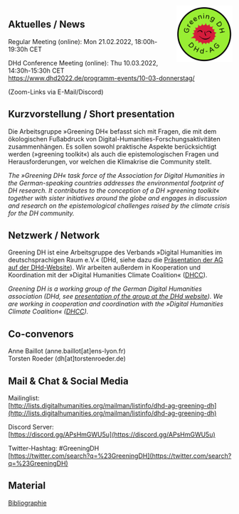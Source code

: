 <img style="float:right; width:25%; margin-left:1em; margin-bottom:0.5em" src="images/Logo_DHd-AG_Greening-DH_transparent.png" alt="Logo der DHd-AG »Greening DH«"/>

## Aktuelles / News

Regular Meeting (online): Mon 21.02.2022, 18:00h-19:30h CET

DHd Conference Meeting (online): Thu 10.03.2022, 14:30h-15:30h CET  
https://www.dhd2022.de/programm-events/10-03-donnerstag/

(Zoom-Links via E-Mail/Discord)

## Kurzvorstellung / Short presentation

Die Arbeitsgruppe »Greening DH« befasst sich mit Fragen, die mit dem ökologischen Fußabdruck von Digital-Humanities-Forschungsaktivitäten zusammenhängen. Es sollen sowohl praktische Aspekte berücksichtigt werden (»greening toolkit«) als auch die epistemologischen Fragen und Herausforderungen, vor welchen die Klimakrise die Community stellt.

*The »Greening DH« task force of the Association for Digital Humanities in the German-speaking countries addresses the environmental footprint of DH research. It contributes to the conception of a DH »greening toolkit« together with sister initiatives around the globe and engages in discussion and research on the epistemological challenges raised by the climate crisis for the DH community.*

## Netzwerk / Network

Greening DH ist eine Arbeitsgruppe des Verbands »Digital Humanities im deutschsprachigen Raum e.V.« (DHd, siehe dazu die [Präsentation der AG auf der DHd-Website](https://dig-hum.de/ag-greening-dh)). Wir arbeiten außerdem in Kooperation und Koordination mit der »Digital Humanities Climate Coalition« ([DHCC](https://www.cdcs.ed.ac.uk/digital-humanities-climate-coalition)).

*Greening DH is a working group of the German Digital Humanities association (DHd, see [presentation of the group at the DHd website](https://dig-hum.de/ag-greening-dh)). We are working in cooperation and coordination with the »Digital Humanities Climate Coalition« ([DHCC](https://www.cdcs.ed.ac.uk/digital-humanities-climate-coalition)).*

## Co-convenors

Anne Baillot (anne.baillot[at]ens-lyon.fr)  
Torsten Roeder (dh[at]torstenroeder.de)

## Mail & Chat & Social Media

Mailinglist:  
[http://lists.digitalhumanities.org/mailman/listinfo/dhd-ag-greening-dh](http://lists.digitalhumanities.org/mailman/listinfo/dhd-ag-greening-dh)

Discord Server:  
[https://discord.gg/APsHmGWU5u](https://discord.gg/APsHmGWU5u)

Twitter-Hashtag: #GreeningDH  
[https://twitter.com/search?q=%23GreeningDH](https://twitter.com/search?q=%23GreeningDH)

## Material

[Bibliographie](biblio)
